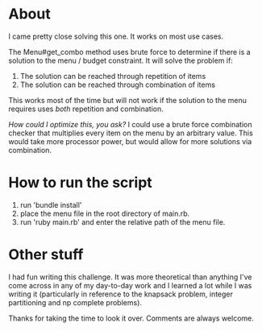 About
===
I came pretty close solving this one. It works on most use cases.

The Menu#get_combo method uses brute force to determine if there is a solution to the menu / budget constraint. It will solve the problem if:

1. The solution can be reached through repetition of items
2. The solution can be reached through combination of items

This works most of the time but will not work if the solution to the menu requires uses _both_ repetition and combination.

*How could I optimize this, you ask?* I could use a brute force combination checker that multiplies every item on the menu by an arbitrary value. This would take more processor power, but would allow for more solutions via combination.

How to run the script
===
1. run 'bundle install'
2. place the menu file in the root directory of main.rb.
3. run 'ruby main.rb' and enter the relative path of the menu file.

Other stuff
===
I had fun writing this challenge. It was more theoretical than anything I've come across in any of my day-to-day work and I learned a lot while I was writing it (particularly in reference to the knapsack problem, integer partitioning and np complete problems).

Thanks for taking the time to look it over. Comments are always welcome.